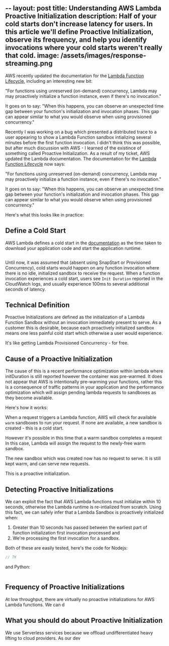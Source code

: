 --
layout: post
title: Understanding AWS Lambda Proactive Initialization
description: Half of your cold starts don't increase latency for users. In this article we'll define Proactive Initialization, observe its frequency, and help you identify invocations where your cold starts weren't really that cold.
image: /assets/images/response-streaming.png
---


AWS recently updated the documentation for the [Lambda Function Lifecycle](https://docs.aws.amazon.com/lambda/latest/dg/lambda-runtime-environment.html), including an interesting new bit:

"For functions using unreserved (on-demand) concurrency, Lambda may may proactively initialize a function instance, even if there's no invocation."

It goes on to say:
"When this happens, you can observe an unexpected time gap between your function's initialization and invocation phases. This gap can appear similar to what you would observe when using provisioned concurrency."




Recently I was working on a bug which presented a distributed trace to a user appearing to show a Lambda Function sandbox intializing several minutes before the first function invocation. I didn't think this was possible, but after much discussion with AWS - I learned of the existince of something called Proactive Initialization. As a result of my ticket, AWS updated the Lambda documentation. The documentation for the [Lambda Function Lifecycle](https://docs.aws.amazon.com/lambda/latest/dg/lambda-runtime-environment.html) now says:

"For functions using unreserved (on-demand) concurrency, Lambda may may proactively initialize a function instance, even if there's no invocation."

It goes on to say:
"When this happens, you can observe an unexpected time gap between your function's initialization and invocation phases. This gap can appear similar to what you would observe when using provisioned concurrency."


Here's what this looks like in practice:
<img src="">

## Define a Cold Start
AWS Lambda defines a cold start in the [documentation](https://aws.amazon.com/blogs/compute/operating-lambda-performance-optimization-part-1/) as the time taken to download your application code and start the application runtime.

<img src=""> 

Until now, it was assumed that (absent using SnapStart or Provisioned Concurrency), cold starts would happen on any function invocation where there is no idle, initialized sandbox to receive the request.
When a function invocation experiences a cold start, users see `Init Duration` reported in the CloudWatch logs, and usually experience 100ms to several additional seconds of latency.

## Technical Definition
Proactive Initializations are defined as the initialization of a Lambda Function Sandbox without an invocation immediately present to serve. As a customer this is desirable, because each proactively initialized sandbox means one less painful cold start which otherwise a user would experience.

It's like getting Lambda Provisioned Concurrency - for free.

## Cause of a Proactive Initialization
The cause of this is a recent performance optimization within lambda where initDuration is still reported however the container was pre-warmed.
It does not appear that AWS is intentionally pre-warming your functions, rather this is a consequence of traffic patterns in your application and the performance optimization which will assign pending lambda requests to sandboxes as they become available.

Here's how it works:

When a request triggers a Lambda function, AWS will check for available `warm` sandboxes to run your request.
If none are available, a new sandbox is created - this is a cold start.

However it's possible in this time that a warm sandbox completes a request
In this case, Lambda will assign the request to the newly-free warm sandbox.

The new sandbox which was created now has no request to serve. It is still kept warm, and can serve new requests.

This is a proactive initialization.

## Detecting Proactive Initializations
We can exploit the fact that AWS Lambda functions must initialize within 10 seconds, otherwise the Lambda runtime is re-intialized from scratch. Using this fact, we can safely infer that a Lambda Sandbox is proactively initialized when:
1. Greater than 10 seconds has passed between the earliest part of function initialization first invocation processed
and
2. We're processing the first invocation for a sandbox.

Both of these are easily tested, here's the code for Nodejs:
```javascript
// TK
```

and Python:
```python
```

## Frequency of Proactive Initializations
At low throughput, there are virtually no proactive initializations for AWS Lambda functions. We can d


## What you should do about Proactive Initialization
We use Serverless services because we offload undifferentiated heavy lifting to cloud providers. As our dev 

